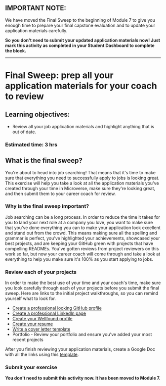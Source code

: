 ## IMPORTANT NOTE:

We have moved the Final Sweep to the beginning of Module 7 to give you enough time to prepare your final capstone evaluation and to update your application materials carefully.

**So you don't need to submit your updated application materials now! Just mark this activity as completed in your Student Dashboard to complete the block.**

---

# Final Sweep: prep all your application materials for your coach to review

## Learning objectives:

- Review all your job application materials and highlight anything that is out of date.

### **Estimated time**: 3 hrs

## What is the final sweep?

You're about to head into job searching! That means that it's time to make sure that everything you need to successfully apply to jobs is looking great. This exercise will help you take a look at all the application materials you've created through your time in Microverse, make sure they're looking great, and then submit them to your career coach for review.

### Why is the final sweep important?

Job searching can be a long process. In order to reduce the time it takes for you to land your next role at a company you love, you want to make sure that you've done everything you can to make your application look excellent and stand out from the crowd. This means making sure all the spelling and grammar is perfect, you've highlighted your achievements, showcased your best projects, and are keeping your GitHub green with projects that have compelling READMEs. You've gotten reviews from project reviewers on this work so far, but now your career coach will come through and take a look at everything to help you make sure it's 100% as you start applying to jobs.

### Review each of your projects

In order to make the best use of your time and your coach's time, make sure you look carefully through each of your projects before you submit the final sweep. Here are links to the initial project walkthroughs, so you can remind yourself what to look for.

- [Create a professional looking GitHub profile](https://github.com/microverseinc/curriculum-professional-skills/blob/main/becoming-a-remote-professional/create-the-first-draft-of-a-professional-looking-github-profile-page.md)
- [Create a professional LinkedIn page](https://github.com/microverseinc/curriculum-professional-skills/blob/main/interview-prep/create-first-draft-of-a-professional-linkedin-page.md)
- [Create your Wellfound profile](https://github.com/microverseinc/curriculum-professional-skills/blob/main/interview-prep/create-the-first-draft-of-your-angellist-profile.md)
- [Create your resume](https://github.com/microverseinc/curriculum-professional-skills/blob/main/interview-prep/create-the-first-draft-of-your-resume.md)
- [Write a cover letter template](https://github.com/microverseinc/curriculum-professional-skills/blob/main/interview-prep/write-and-submit-a-customized-cover-letter.md)
- Portfolio - Review your portfolio and ensure you've added your most recent projects

After you finish reviewing your application materials, create a Google Doc with all the links using this [template](https://docs.google.com/document/d/1BbNMkB9b6hMgiF0x30y55vTAilsL58Tc1xLSboTR68o/edit#).

### Submit your exercise

**You don't need to submit this activity now. It has been moved to Module 7.**
